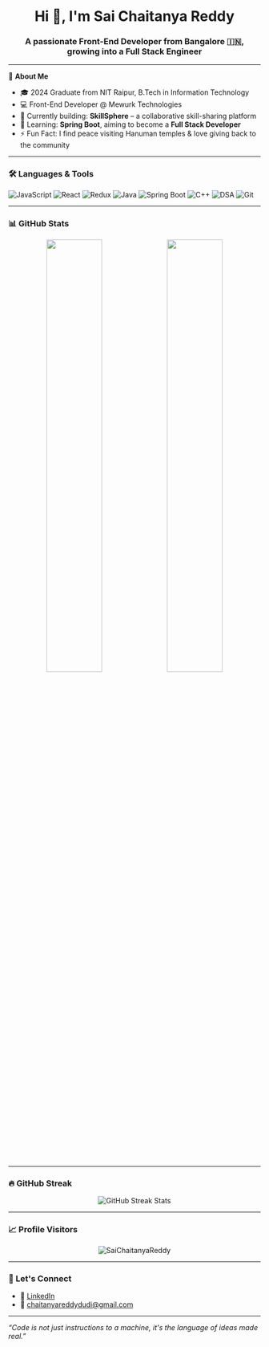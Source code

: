 <h1 align="center">Hi 👋, I'm Sai Chaitanya Reddy</h1>
<h3 align="center">A passionate Front-End Developer from Bangalore 🇮🇳, growing into a Full Stack Engineer</h3>

---

🌟 **About Me**
- 🎓 2024 Graduate from NIT Raipur, B.Tech in Information Technology  
- 💻 Front-End Developer @ Mewurk Technologies  
- 🚀 Currently building: **SkillSphere** – a collaborative skill-sharing platform  
- 🌱 Learning: **Spring Boot**, aiming to become a **Full Stack Developer**  
- ⚡ Fun Fact: I find peace visiting Hanuman temples & love giving back to the community

---

### 🛠️ Languages & Tools
![JavaScript](https://img.shields.io/badge/-JavaScript-black?style=flat-square&logo=javascript)
![React](https://img.shields.io/badge/-React-blue?style=flat-square&logo=react)
![Redux](https://img.shields.io/badge/-Redux-purple?style=flat-square&logo=redux)
![Java](https://img.shields.io/badge/-Java-orange?style=flat-square&logo=java)
![Spring Boot](https://img.shields.io/badge/-SpringBoot-6DB33F?style=flat-square&logo=spring)
![C++](https://img.shields.io/badge/-C++-00599C?style=flat-square&logo=c%2B%2B)
![DSA](https://img.shields.io/badge/-DSA-blueviolet?style=flat-square)
![Git](https://img.shields.io/badge/-Git-F05032?style=flat-square&logo=git)

---

### 📊 GitHub Stats

<p align="center">
  <img width="47%" src="https://github-readme-stats.vercel.app/api?username=SaiChaii&show_icons=true&theme=radical" />
  <img width="47%" src="https://github-readme-stats.vercel.app/api/top-langs/?username=SaiChaii&layout=compact&theme=radical" />
</p>

---

### 🔥 GitHub Streak

<p align="center">
  <img src="https://streak-stats.demolab.com?user=SaiChaii&theme=radical" alt="GitHub Streak Stats" />
</p>

---

### 📈 Profile Visitors

<p align="center">
  <img src="https://komarev.com/ghpvc/?username=SaiChaii&label=Profile%20views&color=blueviolet&style=flat" alt="SaiChaitanyaReddy" />
</p>

---

### 🤝 Let's Connect

- 💼 [LinkedIn](https://www.linkedin.com/in/chaitanyadudi/)
- 📧 chaitanyareddydudi@gmail.com 

---

_“Code is not just instructions to a machine, it's the language of ideas made real.”_
